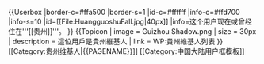 {{Userbox
|border-c=#ffa500
|border-s=1
|id-c=#ffffff
|info-c=#ffd700
|info-s=10
|id=[[File:HuangguoshuFall.jpg|40px]]
|info=这个用户现在或曾经住在'''[[贵州]]'''。
}}
{{Topicon
| image = Guizhou Shadow.png
| size = 30px
| description = 這位用戶是貴州維基人
| link = WP:貴州維基人列表
}}
<includeonly>[[Category:贵州维基人|{{PAGENAME}}]]</includeonly>
<noinclude>[[Category:中国大陆用户框模板]]</noinclude>